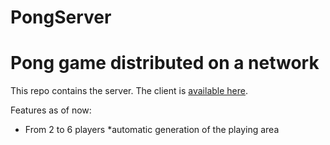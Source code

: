 PongServer
==========
# Pong game distributed on a network
This repo contains the server. The client is [available here](https://github.com/NinjaTrappeur/pong-client).

Features as of now:
* From 2 to 6 players
*automatic generation of the playing area
